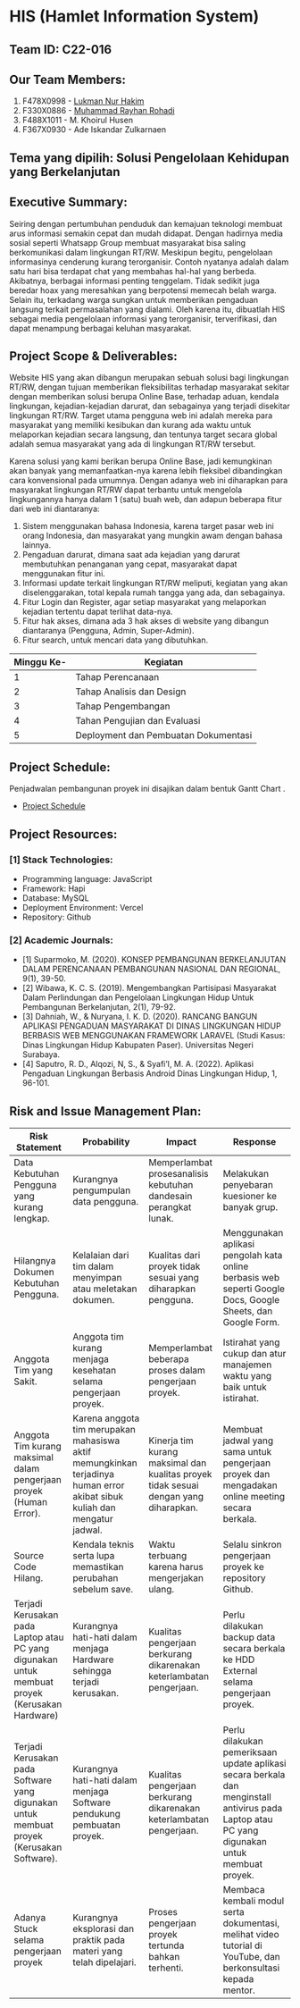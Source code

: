 # HIS (Hamlet Information System)

## Team ID: C22-016

## Our Team Members:

1. F478X0998 - [Lukman Nur Hakim](https://www.linkedin.com/in/lukman-nur-hakim)
2. F330X0886 - [Muhammad Rayhan Rohadi](https://www.linkedin.com/in/mrayhanr4869/)
3. F488X1011 - M. Khoirul Husen
4. F367X0930 - Ade Iskandar Zulkarnaen

## Tema yang dipilih: Solusi Pengelolaan Kehidupan yang Berkelanjutan

## Executive Summary:

Seiring dengan pertumbuhan penduduk dan kemajuan teknologi membuat arus informasi
semakin cepat dan mudah didapat. Dengan hadirnya media sosial seperti Whatsapp Group
membuat masyarakat bisa saling berkomunikasi dalam lingkungan RT/RW. Meskipun begitu,
pengelolaan informasinya cenderung kurang terorganisir. Contoh nyatanya adalah dalam satu
hari bisa terdapat chat yang membahas hal-hal yang berbeda. Akibatnya, berbagai informasi
penting tenggelam. Tidak sedikit juga beredar hoax yang meresahkan yang berpotensi memecah
belah warga. Selain itu, terkadang warga sungkan untuk memberikan pengaduan langsung terkait
permasalahan yang dialami. Oleh karena itu, dibuatlah HIS sebagai media pengelolaan informasi
yang terorganisir, terverifikasi, dan dapat menampung berbagai keluhan masyarakat.

## Project Scope & Deliverables:

Website HIS yang akan dibangun merupakan sebuah solusi bagi lingkungan RT/RW, dengan
tujuan memberikan fleksibilitas terhadap masyarakat sekitar dengan memberikan solusi berupa
Online Base, terhadap aduan, kendala lingkungan, kejadian-kejadian darurat, dan sebagainya
yang terjadi disekitar lingkungan RT/RW. Target utama pengguna web ini adalah mereka para
masyarakat yang memiliki kesibukan dan kurang ada waktu untuk melaporkan kejadian secara
langsung, dan tentunya target secara global adalah semua masyarakat yang ada di lingkungan
RT/RW tersebut.

Karena solusi yang kami berikan berupa Online Base, jadi kemungkinan akan banyak yang
memanfaatkan-nya karena lebih fleksibel dibandingkan cara konvensional pada umumnya.
Dengan adanya web ini diharapkan para masyarakat lingkungan RT/RW dapat terbantu untuk
mengelola lingkungannya hanya dalam 1 (satu) buah web, dan adapun beberapa fitur dari web
ini diantaranya:

1. Sistem menggunakan bahasa Indonesia, karena target pasar web ini orang Indonesia, dan
   masyarakat yang mungkin awam dengan bahasa lainnya.
2. Pengaduan darurat, dimana saat ada kejadian yang darurat membutuhkan penanganan yang
   cepat, masyarakat dapat menggunakan fitur ini.
3. Informasi update terkait lingkungan RT/RW meliputi, kegiatan yang akan diselenggarakan,
   total kepala rumah tangga yang ada, dan sebagainya.
4. Fitur Login dan Register, agar setiap masyarakat yang melaporkan kejadian tertentu dapat
   terlihat data-nya.
5. Fitur hak akses, dimana ada 3 hak akses di website yang dibangun diantaranya (Pengguna,
   Admin, Super-Admin).
6. Fitur search, untuk mencari data yang dibutuhkan.

| Minggu Ke- | Kegiatan                             |
| ---------- | ------------------------------------ |
| 1          | Tahap Perencanaan                    |
| 2          | Tahap Analisis dan Design            |
| 3          | Tahap Pengembangan                   |
| 4          | Tahan Pengujian dan Evaluasi         |
| 5          | Deployment dan Pembuatan Dokumentasi |

## Project Schedule:

Penjadwalan pembangunan proyek ini disajikan dalam bentuk Gantt Chart .

- [Project Schedule](https://docs.google.com/spreadsheets/d/1Mn2bfPkrBigJEu-bthX4ngcSNvxn0v645uQGvoBYxMU/edit#gid=0)

## Project Resources:

### [1] Stack Technologies:

- Programming language: JavaScript
- Framework: Hapi
- Database: MySQL
- Deployment Environment: Vercel
- Repository: Github

### [2] Academic Journals:

- [1] Suparmoko, M. (2020). KONSEP PEMBANGUNAN BERKELANJUTAN DALAM PERENCANAAN
PEMBANGUNAN NASIONAL DAN REGIONAL, 9(1), 39-50.
- [2] Wibawa, K. C. S. (2019). Mengembangkan Partisipasi Masyarakat Dalam Perlindungan dan
Pengelolaan Lingkungan Hidup Untuk Pembangunan Berkelanjutan, 2(1), 79-92.
- [3] Dahniah, W., & Nuryana, I. K. D. (2020). RANCANG BANGUN APLIKASI PENGADUAN
MASYARAKAT DI DINAS LINGKUNGAN HIDUP BERBASIS WEB MENGGUNAKAN FRAMEWORK
LARAVEL (Studi Kasus: Dinas Lingkungan Hidup Kabupaten Paser). Universitas Negeri Surabaya.
- [4] Saputro, R. D., Alqozi, N, S., & Syafi’I, M. A. (2022). Aplikasi Pengaduan Lingkungan Berbasis
Android Dinas Lingkungan Hidup, 1, 96-101.


## Risk and Issue Management Plan:

| Risk Statement                                                       | Probability                                                                                          | Impact                                                                                     | Response                                                                                             |
| ------------------------------------------------------------- | ------------------------------------------------------------------------------------------------- | ------------------------------------------------------------------------------------------ | ------------------------------------------------------------------------------------------------------------- |
| Data Kebutuhan Pengguna yang kurang lengkap.                                          | Kurangnya pengumpulan data pengguna.                             | Memperlambat prosesanalisis kebutuhan dandesain perangkat lunak.                       | Melakukan penyebaran kuesioner ke banyak grup.                                         |
| Hilangnya Dokumen Kebutuhan Pengguna.                  | Kelalaian dari tim dalam menyimpan atau meletakan dokumen.                                                         | Kualitas dari proyek tidak sesuai yang diharapkan pengguna.                           | Menggunakan aplikasi pengolah kata online berbasis web seperti Google Docs, Google Sheets, dan Google Form.                                                                               |
|    Anggota Tim yang Sakit.                                    |    Anggota tim kurang menjaga kesehatan selama pengerjaan proyek.                                 | Memperlambat beberapa proses dalam pengerjaan proyek. | Istirahat yang cukup dan atur manajemen waktu yang baik untuk istirahat.  |   |  
Anggota Tim kurang maksimal dalam pengerjaan proyek (Human Error).                            |  Karena anggota tim merupakan mahasiswa aktif memungkinkan terjadinya human error akibat sibuk kuliah dan mengatur jadwal.                                            |        Kinerja tim kurang maksimal dan kualitas proyek tidak sesuai dengan yang diharapkan.               |   Membuat jadwal yang sama untuk pengerjaan proyek dan mengadakan online meeting secara berkala.                        |
|                Source Code Hilang.                        |       Kendala teknis serta lupa memastikan perubahan sebelum save.  |   Waktu terbuang karena harus mengerjakan ulang. | Selalu sinkron pengerjaan proyek ke repository Github.  |                                                     |
| Terjadi Kerusakan pada Laptop atau PC yang digunakan untuk membuat proyek (Kerusakan Hardware) | Kurangnya hati-hati dalam menjaga Hardware sehingga terjadi kerusakan. | Kualitas pengerjaan berkurang dikarenakan keterlambatan pengerjaan.                                             | Perlu dilakukan backup data secara berkala ke HDD External selama pengerjaan proyek. | 
| Terjadi Kerusakan pada Software yang digunakan untuk membuat proyek (Kerusakan Software).           | Kurangnya hati-hati dalam menjaga Software pendukung pembuatan proyek.             | Kualitas pengerjaan berkurang dikarenakan keterlambatan pengerjaan.              | Perlu dilakukan pemeriksaan update aplikasi secara berkala dan menginstall antivirus pada Laptop atau PC yang digunakan untuk membuat proyek.                                                       |
| Adanya Stuck selama pengerjaan proyek     |Kurangnya eksplorasi dan praktik pada materi yang telah dipelajari.           |Proses pengerjaan proyek tertunda bahkan terhenti.                       | Membaca kembali modul serta dokumentasi, melihat video tutorial di YouTube, dan berkonsultasi kepada mentor.        |

 
